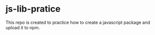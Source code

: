 # js-lib-pratice
This repo is created to practice how to create a javascript package and upload it to npm.
